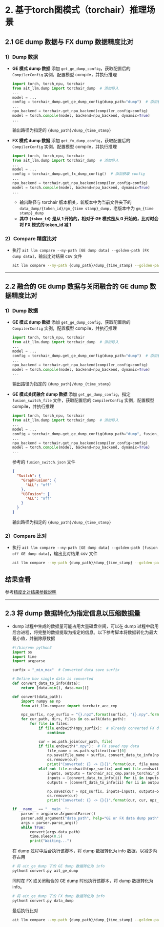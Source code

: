 
# 2. 基于torch图模式（torchair）推理场景

## 2.1 GE dump 数据与 FX dump 数据精度比对

### 1）Dump 数据

- **GE 模式 dump 数据** 添加 `get_ge_dump_config`，获取配置后的 `CompilerConfig` 实例，配置模型 compile，并执行推理

  ```py
  import torch, torch_npu, torchair
  from ait_llm.dump import torchair_dump  # 添加导入
  ...
  model = ...
  config = torchair_dump.get_ge_dump_config(dump_path="dump")  # 添加获取 config
  ...
  npu_backend = torchair.get_npu_backend(compiler_config=config)
  model = torch.compile(model, backend=npu_backend, dynamic=True)
  ...
  ```

  输出路径为指定的 `{dump_path}/dump_{time_stamp}`

- **FX 模式 dump 数据** 添加 `get_fx_dump_config`，获取配置后的 `CompilerConfig` 实例，配置模型 compile，并执行推理

  ```py
  import torch, torch_npu, torchair
  from ait_llm.dump import torchair_dump  # 添加导入
  ...
  model = ...
  config = torchair_dump.get_fx_dump_config()  # 添加获取 config
  ...
  npu_backend = torchair.get_npu_backend(compiler_config=config)
  model = torch.compile(model, backend=npu_backend, dynamic=True)
  ...
  ```

  - 输出路径与 torchair 版本相关，新版本中为当前文件夹下的 `data_dump/{token_id}/gm_{time stamp}_dump`，老版本中为 `gm_{time stamp}_dump`
  - **其中 `{token_id}` 是从 1 开始的，相对于 GE 模式是从 0 开始的，比对时会将 FX 模式的 token_id 减 1**

### 2）Compare 精度比对

  - 执行 `ait llm compare --my-path [GE dump data] --golden-path [FX dump data]`，输出比对结果 csv 文件

    ```sh
    ait llm compare --my-path {dump_path}/dump_{time_stamp} --golden-path data_dump
    ```

***

## 2.2 融合的 GE dump 数据与关闭融合的 GE dump 数据精度比对

### 1）Dump 数据

- **GE 模式 dump 数据** 添加 `get_ge_dump_config`，获取配置后的 `CompilerConfig` 实例，配置模型 compile，并执行推理

  ```py
  import torch, torch_npu, torchair
  from ait_llm.dump import torchair_dump  # 添加导入
  ...
  model = ...
  config = torchair_dump.get_ge_dump_config(dump_path="dump")  # 添加获取 config
  ...
  npu_backend = torchair.get_npu_backend(compiler_config=config)
  model = torch.compile(model, backend=npu_backend, dynamic=True)
  ...
  ```

  输出路径为指定的 `{dump_path}/dump_{time_stamp}`

- **GE 模式关闭融合 dump 数据** 添加 `get_ge_dump_config`，指定 `fusion_switch_file` 文件，获取配置后的 `CompilerConfig` 实例，配置模型 compile，并执行推理

  ```py
  import torch, torch_npu, torchair
  from ait_llm.dump import torchair_dump  # 添加导入
  ...
  model = ...
  config = torchair_dump.get_ge_dump_config(dump_path="dump", fusion_switch_file="fusion_switch.json")  # 添加获取 config
  ...
  npu_backend = torchair.get_npu_backend(compiler_config=config)
  model = torch.compile(model, backend=npu_backend, dynamic=True)
  ...
  ```

  参考的 `fusion_switch.json` 文件

  ```json
  {
    "Switch": {
      "GraphFusion": {
        "ALL": "off"
      },
      "UBFusion": {
        "ALL": "off"
      }
    }
  }
  ```

  输出路径为指定的 `{dump_path}/dump_{time_stamp}`

### 2）Compare 比对

- 执行 `ait llm compare --my-path [GE dump data] --golden-path [fusion off GE dump data]`，输出比对结果 csv 文件

  ```sh
  ait llm compare --my-path {dump_path}/dump_{time_stamp} --golden-path {dump_path}/dump_{time_stamp}
  ```

## 结果查看

参考[精度比对结果参数说明](/ait/docs/llm/精度比对结果参数说明.md)

***

## 2.3 将 dump 数据转化为指定信息以压缩数据量
- dump 过程中生成的数据量可能占用大量磁盘空间，可以在 dump 过程中启用后台进程，将完整的数据提取为指定的信息。以下参考脚本将数据转化为最大最小值，并删除原数据
  ```py
  #!/bin/env python3
  import os
  import time
  import argparse

  surfix = "_min_max"  # Converted data save surfix

  # Define how single data is converted
  def convert_data_to_info(data):
      return [data.min(), data.max()]

  def convert(data_path):
      import numpy as np
      from ait_llm.compare import torchair_acc_cmp

      npz_surfix, npy_surfix = "{}.npz".format(surfix), "{}.npy".format(surfix)
      for cur_path, dirs, files in os.walk(data_path):
          for file in files:
              if file.endswith(npy_surfix):  # already converted FX data
                  continue

              cur = os.path.join(cur_path, file)
              if file.endswith(".npy"):  # FX saved npy data
                  file_name = os.path.splitext(cur)[0]
                  np.save(file_name + surfix, convert_data_to_info(np.load(cur)))
                  os.remove(cur)
                  print("Converted: {} -> {}{}".format(cur, file_name, npy_surfix))
              elif not file.endswith(npz_surfix) and not file.endswith(".txt") and not file.endswith(".swp"):
                  inputs, outputs = torchair_acc_cmp.parse_torchair_dump_data(cur)
                  inputs = [convert_data_to_info(ii) for ii in inputs]
                  outputs = [convert_data_to_info(ii) for ii in outputs]

                  np.savez(cur + npz_surfix, inputs=inputs, outputs=outputs)
                  os.remove(cur)
                  print("Converted: {} -> {}{}".format(cur, cur, npz_surfix))
  
  if __name__ == "__main__":
      parser = argparse.ArgumentParser()
      parser.add_argument("data_path", help="GE or FX data dump path")
      args = parser.parse_args()
      while True:
          convert(args.data_path)
          time.sleep(0.5)
          print("Waiting...")
  ```
  在 dump 过程中后台执行该脚本，将 dump 数据转化为 info 数据，以减少内存占用
  ```sh
  # 将 ait_ge_dump 下的 GE dump 数据转化为 info
  python3 convert.py ait_ge_dump
  ```
  同时在 FX 或关闭融合的 GE dump 时也执行该脚本，将 dump 数据转化为 info。
  ```sh
  # 将 ait_ge_dump 下的 FX dump 数据转化为 info
  python3 convert.py data_dump
  ```
  最后执行比对
  ```sh
  ait llm compare --my-path {dump_path}/dump_{time_stamp} --golden-path data_dump
  ```
  
